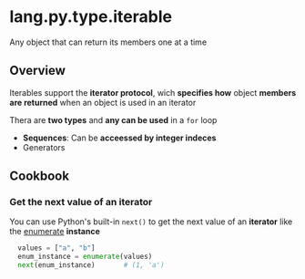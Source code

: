 # lang.py.type.iterable

Any object that can return its members one at a time

## Overview

Iterables support the **iterator protocol**, wich **specifies how** object **members**
**are returned** when an object is used in an iterator

Thera are **two types** and **any can be used** in a `for` loop

- **Sequences**: Can be **acceessed by integer indeces**
- Generators

## Cookbook

### Get the next value of an iterator

You can use Python's built-in `next()` to get the next value of an **iterator**
like the [enumerate](./cy10.md) **instance**

```py
  values = ["a", "b"]
  enum_instance = enumerate(values)
  next(enum_instance)       # (1, 'a')
```
